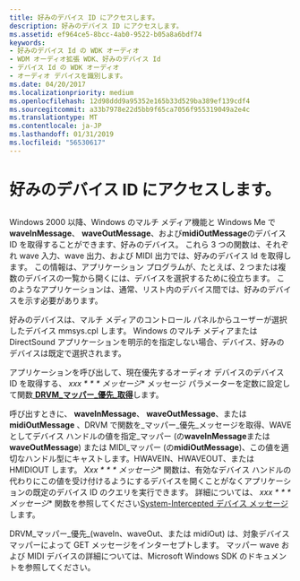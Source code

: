 ```yaml
---
title: 好みのデバイス ID にアクセスします。
description: 好みのデバイス ID にアクセスします。
ms.assetid: ef964ce5-8bcc-4ab0-9522-b05a8a6bdf74
keywords:
- 好みのデバイス Id の WDK オーディオ
- WDM オーディオ拡張 WDK、好みのデバイス Id
- デバイス Id の WDK オーディオ
- オーディオ デバイスを識別します。
ms.date: 04/20/2017
ms.localizationpriority: medium
ms.openlocfilehash: 12d98ddd9a95352e165b33d529ba389ef139cdf4
ms.sourcegitcommit: a33b7978e22d5bb9f65ca7056f955319049a2e4c
ms.translationtype: MT
ms.contentlocale: ja-JP
ms.lasthandoff: 01/31/2019
ms.locfileid: "56530617"
---
```

# <a name="accessing-the-preferred-device-id"></a>好みのデバイス ID にアクセスします。


## <span id="accessing_the_preferred_device_id"></span><span id="ACCESSING_THE_PREFERRED_DEVICE_ID"></span>


Windows 2000 以降、Windows のマルチ メディア機能と Windows Me で**waveInMessage**、 **waveOutMessage**、および**midiOutMessage**のデバイス ID を取得することができます、好みのデバイス。 これら 3 つの関数は、それぞれ wave 入力、wave 出力、および MIDI 出力では、好みのデバイス Id を取得します。 この情報は、アプリケーション プログラムが、たとえば、2 つまたは複数のデバイスの一覧から開くには、デバイスを選択するために役立ちます。 このようなアプリケーションは、通常、リスト内のデバイス間では、好みのデバイスを示す必要があります。

好みのデバイスは、マルチ メディアのコントロール パネルからユーザーが選択したデバイス mmsys.cpl します。 Windows のマルチ メディアまたは DirectSound アプリケーションを明示的を指定しない場合、デバイス、好みのデバイスは既定で選択されます。

アプリケーションを呼び出して、現在優先するオーディオ デバイスのデバイス ID を取得する、 *xxx * * * メッセージ** メッセージ パラメーターを定数に設定して関数[ **DRVM\_マッパー\_優先\_取得**](https://msdn.microsoft.com/library/windows/hardware/ff536362)します。

呼び出すときに、 **waveInMessage**、 **waveOutMessage**、または**midiOutMessage** 、DRVM で関数を\_マッパー\_優先\_メッセージを取得、WAVE としてデバイス ハンドルの値を指定\_マッパー (の**waveInMessage**または**waveOutMessage**) または MIDI\_マッパー (の**midiOutMessage**)、この値を適切なハンドル型にキャストします。HWAVEIN、HWAVEOUT、または HMIDIOUT します。 *Xxx * * * メッセージ** 関数は、有効なデバイス ハンドルの代わりにこの値を受け付けるようにするデバイスを開くことがなくアプリケーションの既定のデバイス ID のクエリを実行できます。 詳細については、 *xxx * * * メッセージ** 関数を参照してください[System-Intercepted デバイス メッセージ](system-intercepted-device-messages.md)します。

DRVM\_マッパー\_優先\_(waveIn、waveOut、または midiOut) は、対象デバイス マッパーによって GET メッセージをインターセプトします。 マッパー wave および MIDI デバイスの詳細については、Microsoft Windows SDK のドキュメントを参照してください。

 

 




